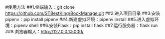 #使用方法
##1.终端输入：git clone https://github.com/STBestKing/BookManage.git
##2.进入项目目录
##3.安装pipenv：pip install pipenv
##4.新建虚拟环境：pipenv install
##5.进入虚拟环境：pipenv shell
##6.安装Flask：pip install flask
##7.运行服务器：flask run
##8.浏览器输入：http://127.0.0.1:5000/